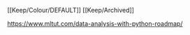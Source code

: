 [[Keep/Colour/DEFAULT]] [[Keep/Archived]] 

https://www.mltut.com/data-analysis-with-python-roadmap/
